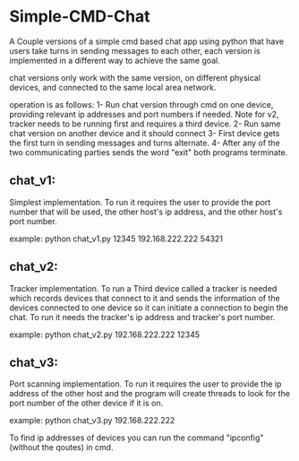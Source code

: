 # Simple-CMD-Chat
A Couple versions of a simple cmd based chat app using python that have users take turns in sending messages to each other, each version is implemented in a different way to achieve the same goal.

chat versions only work with the same version, on different physical devices, and connected to the same local area network.

operation is as follows:
1- Run chat version through cmd on one device, providing relevant ip addresses and port numbers if needed. Note for v2, tracker needs to be running first and requires a third device.
2- Run same chat version on another device and it should connect
3- First device gets the first turn in sending messages and turns alternate.
4- After any of the two communicating parties sends the word "exit" both programs terminate.

## chat_v1:
Simplest implementation. To run it requires the user to provide the port number that will be used, the other host's ip address, and the other host's port number.

example: python chat_v1.py 12345 192.168.222.222 54321

## chat_v2:
Tracker implementation. To run a Third device called a tracker is needed which records devices that connect to it and sends the information of the devices connected to one device so it can initiate a connection to begin the chat. To run it needs the tracker's ip address and tracker's port number.

example: python chat_v2.py 192.168.222.222 12345

## chat_v3:
Port scanning implementation. To run it requires the user to provide the ip address of the other host and the program will create threads to look for the port number of the other device if it is on.

example: python chat_v3.py 192.168.222.222

To find ip addresses of devices you can run the command "ipconfig" (without the qoutes) in cmd.
